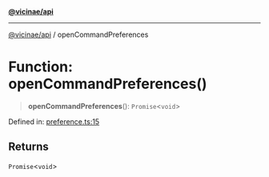 [**@vicinae/api**](../README.md)

***

[@vicinae/api](../README.md) / openCommandPreferences

# Function: openCommandPreferences()

> **openCommandPreferences**(): `Promise`\<`void`\>

Defined in: [preference.ts:15](https://github.com/vicinaehq/vicinae/blob/c742d5fc509336339909dd669955b863f086bf4e/api/src/api/preference.ts#L15)

## Returns

`Promise`\<`void`\>
